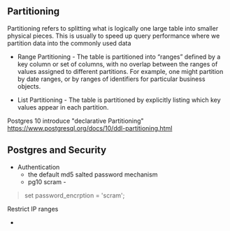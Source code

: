
 ## Partitioning
Partitioning refers to splitting what is logically one large table into smaller physical pieces. This is usually to speed up query performance where we partition data into the commonly used data 

 * Range Partitioning - The table is partitioned into  “ranges”  defined by a key column or set of columns, with no overlap between the ranges of values assigned to different partitions. For example, one might partition by date ranges, or by ranges of identifiers for particular business objects.

 * List Partitioning - The table is partitioned by explicitly listing which key values appear in each partition.


 Postgres 10 introduce "declarative Partitioning" 
 https://www.postgresql.org/docs/10/ddl-partitioning.html

## Postgres and Security 
* Authentication 
	* the default md5 salted password mechanism  
	* pg10 scram -  

> set password_encrption = 'scram';

Restrict IP ranges


* 
<!--stackedit_data:
eyJoaXN0b3J5IjpbLTIwNzI5NDM0MDIsNDMyMjc3Mzk5LC0yMT
IyMTE0OTUzXX0=
-->